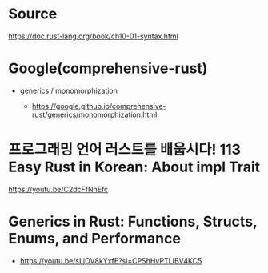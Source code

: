 # Source

https://doc.rust-lang.org/book/ch10-01-syntax.html

# Google(comprehensive-rust)

- generics / monomorphization

  - https://google.github.io/comprehensive-rust/generics/monomorphization.html

# 프로그래밍 언어 러스트를 배웁시다! 113 Easy Rust in Korean: About impl Trait

https://youtu.be/C2dcFfNhEfc


# Generics in Rust: Functions, Structs, Enums, and Performance

- https://youtu.be/sLjOV8kYxfE?si=CPShHvPTLIBV4KC5
